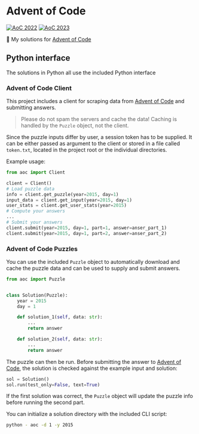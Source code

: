 Advent of Code
=================

[![AoC 2022](https://img.shields.io/badge/⭐_2022-48-yellow)](https://adventofcode.com/2022)
[![AoC 2023](https://img.shields.io/badge/⭐_2023-40-yellow)](https://adventofcode.com/2023)


🎄 My solutions for [Advent of Code]

## Python interface

The solutions in Python all use the included Python interface


### Advent of Code Client

This project includes a client for scraping data from [Advent of Code] and
submitting answers.

> Please do not spam the servers and cache the data!
> Caching is handled by the ``Puzzle`` object, not the client.

Since the puzzle inputs differ by user, a session token has to be supplied.
It can be either passed as argument to the client or stored in a file called
``token.txt``, located in the project root or the individual directories.

Example usage:
````python
from aoc import Client

client = Client()
# Load puzzle data
info = client.get_puzzle(year=2015, day=1)
input_data = client.get_input(year=2015, day=1)
user_stats = client.get_user_stats(year=2015)
# Compute your answers
...
# Submit your answers
client.submit(year=2015, day=1, part=1, answer=anser_part_1)
client.submit(year=2015, day=1, part=2, answer=anser_part_2)
````


### Advent of Code Puzzles

You can use the included ``Puzzle`` object to automatically download and cache the
puzzle data and can be used to supply and submit answers.

````python
from aoc import Puzzle


class Solution(Puzzle):
    year = 2015
    day = 1

    def solution_1(self, data: str):
        ...
        return answer

    def solution_2(self, data: str):
        ...
        return answer
````

The puzzle can then be run. Before submitting the answer to [Advent of Code], the solution
is checked against the example input and solution:
````python
sol = Solution()
sol.run(test_only=False, text=True)
````

If the first solution was correct, the ``Puzzle`` object will update the puzzle info
before running the second part.

You can initialize a solution directory with the included CLI script:
```bash
python - aoc -d 1 -y 2015
```

[Advent of Code]: https://adventofcode.com
